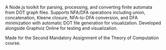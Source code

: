 A Node.js toolkit for parsing, processing, and converting finite automata from DOT graph files. Supports NFA/DFA operations including union, concatenation, Kleene closure, NFA-to-DFA conversion, and DFA minimization with automatic DOT file generation for visualization. 
Developed alongside Graphviz Online for testing and visualization.

Made for the Second Mandatory Assignment of the Theory of Computation course.
